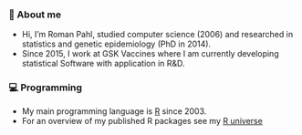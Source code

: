 ### 👋 About me
* Hi, I’m Roman Pahl, studied computer science (2006) and researched in statistics and genetic epidemiology (PhD in 2014).
* Since 2015, I work at GSK Vaccines where I am currently developing statistical Software with application in R&D.

### 💻 Programming
* My main programming language is [R](https://www.r-project.org/) since 2003.
* For an overview of my published R packages see my [R universe](https://rpahl.r-universe.dev/packages)



<!---
rpahl/rpahl is a ✨ special ✨ repository because its `README.md` (this file) appears on your GitHub profile.
You can click the Preview link to take a look at your changes.
--->
